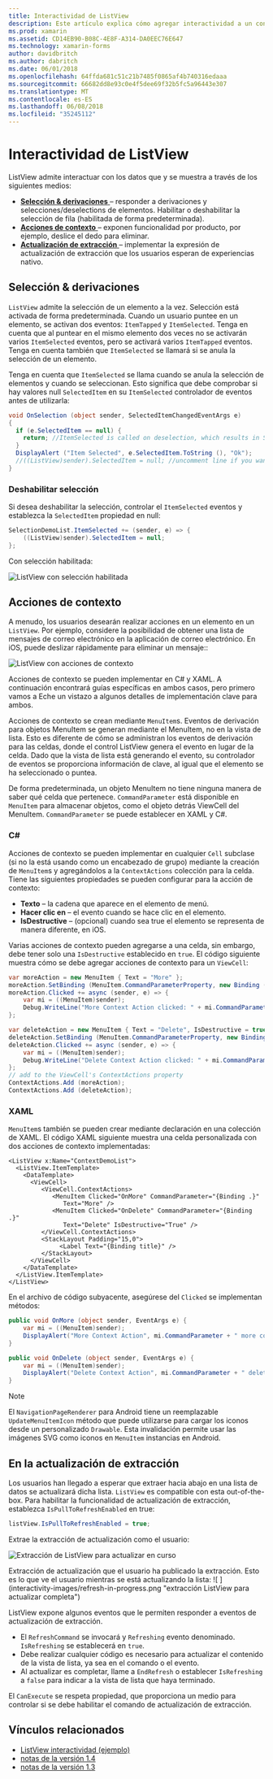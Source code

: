 ```yaml
---
title: Interactividad de ListView
description: Este artículo explica cómo agregar interactividad a un control Xamarin.Forms ListView mediante la implementación de las selecciones, deslice el dedo para eliminar y actualización de extracción.
ms.prod: xamarin
ms.assetid: CD14EB90-B08C-4E8F-A314-DA0EEC76E647
ms.technology: xamarin-forms
author: davidbritch
ms.author: dabritch
ms.date: 06/01/2018
ms.openlocfilehash: 64ffda681c51c21b7485f0865af4b740316edaaa
ms.sourcegitcommit: 66682dd8e93c0e4f5dee69f32b5fc5a96443e307
ms.translationtype: MT
ms.contentlocale: es-ES
ms.lasthandoff: 06/08/2018
ms.locfileid: "35245112"
---
```

# <a name="listview-interactivity"></a>Interactividad de ListView

ListView admite interactuar con los datos que y se muestra a través de los siguientes medios:

- [**Selección & derivaciones** ](#selectiontaps) &ndash; responder a derivaciones y selecciones/deselections de elementos. Habilitar o deshabilitar la selección de fila (habilitada de forma predeterminada).
- [**Acciones de contexto** ](#Context_Actions) &ndash; exponen funcionalidad por producto, por ejemplo, deslice el dedo para eliminar.
- [**Actualización de extracción** ](#Pull_to_Refresh) &ndash; implementar la expresión de actualización de extracción que los usuarios esperan de experiencias nativo.

<a name="selectiontaps" />

## <a name="selection--taps"></a>Selección & derivaciones
`ListView` admite la selección de un elemento a la vez. Selección está activada de forma predeterminada. Cuando un usuario puntee en un elemento, se activan dos eventos: `ItemTapped` y `ItemSelected`. Tenga en cuenta que al puntear en el mismo elemento dos veces no se activarán varios `ItemSelected` eventos, pero se activará varios `ItemTapped` eventos. Tenga en cuenta también que `ItemSelected` se llamará si se anula la selección de un elemento.

Tenga en cuenta que `ItemSelected` se llama cuando se anula la selección de elementos y cuando se seleccionan. Esto significa que debe comprobar si hay valores null `SelectedItem` en su `ItemSelected` controlador de eventos antes de utilizarla:

```csharp
void OnSelection (object sender, SelectedItemChangedEventArgs e)
{
  if (e.SelectedItem == null) {
    return; //ItemSelected is called on deselection, which results in SelectedItem being set to null
  }
  DisplayAlert ("Item Selected", e.SelectedItem.ToString (), "Ok");
  //((ListView)sender).SelectedItem = null; //uncomment line if you want to disable the visual selection state.
}
```

### <a name="disabling-selection"></a>Deshabilitar selección

Si desea deshabilitar la selección, controlar el `ItemSelected` eventos y establezca la `SelectedItem` propiedad en null:

```csharp
SelectionDemoList.ItemSelected += (sender, e) => {
    ((ListView)sender).SelectedItem = null;
};
```

Con selección habilitada:

![](interactivity-images/selection-default.png "ListView con selección habilitada")

<a name="Context_Actions" />

## <a name="context-actions"></a>Acciones de contexto
A menudo, los usuarios desearán realizar acciones en un elemento en un `ListView`. Por ejemplo, considere la posibilidad de obtener una lista de mensajes de correo electrónico en la aplicación de correo electrónico. En iOS, puede deslizar rápidamente para eliminar un mensaje::

![](interactivity-images/context-default.png "ListView con acciones de contexto")

Acciones de contexto se pueden implementar en C# y XAML. A continuación encontrará guías específicas en ambos casos, pero primero vamos a Eche un vistazo a algunos detalles de implementación clave para ambos.

Acciones de contexto se crean mediante `MenuItem`s. Eventos de derivación para objetos MenuItem se generan mediante el MenuItem, no en la vista de lista. Esto es diferente de cómo se administran los eventos de derivación para las celdas, donde el control ListView genera el evento en lugar de la celda. Dado que la vista de lista está generando el evento, su controlador de eventos se proporciona información de clave, al igual que el elemento se ha seleccionado o puntea.

De forma predeterminada, un objeto MenuItem no tiene ninguna manera de saber qué celda que pertenece. `CommandParameter` está disponible en `MenuItem` para almacenar objetos, como el objeto detrás ViewCell del MenuItem. `CommandParameter` se puede establecer en XAML y C#.

### <a name="c"></a>C#  

Acciones de contexto se pueden implementar en cualquier `Cell` subclase (si no la está usando como un encabezado de grupo) mediante la creación de `MenuItem`s y agregándolos a la `ContextActions` colección para la celda. Tiene las siguientes propiedades se pueden configurar para la acción de contexto:

* **Texto** &ndash; la cadena que aparece en el elemento de menú.
* **Hacer clic en** &ndash; el evento cuando se hace clic en el elemento.
* **IsDestructive** &ndash; (opcional) cuando sea true el elemento se representa de manera diferente, en iOS.

Varias acciones de contexto pueden agregarse a una celda, sin embargo, debe tener solo una `IsDestructive` establecido en `true`. El código siguiente muestra cómo se debe agregar acciones de contexto para un `ViewCell`:

```csharp
var moreAction = new MenuItem { Text = "More" };
moreAction.SetBinding (MenuItem.CommandParameterProperty, new Binding ("."));
moreAction.Clicked += async (sender, e) => {
    var mi = ((MenuItem)sender);
    Debug.WriteLine("More Context Action clicked: " + mi.CommandParameter);
};

var deleteAction = new MenuItem { Text = "Delete", IsDestructive = true }; // red background
deleteAction.SetBinding (MenuItem.CommandParameterProperty, new Binding ("."));
deleteAction.Clicked += async (sender, e) => {
    var mi = ((MenuItem)sender);
    Debug.WriteLine("Delete Context Action clicked: " + mi.CommandParameter);
};
// add to the ViewCell's ContextActions property
ContextActions.Add (moreAction);
ContextActions.Add (deleteAction);
```

### <a name="xaml"></a>XAML

`MenuItem`s también se pueden crear mediante declaración en una colección de XAML. El código XAML siguiente muestra una celda personalizada con dos acciones de contexto implementadas:

```xaml
<ListView x:Name="ContextDemoList">
  <ListView.ItemTemplate>
    <DataTemplate>
      <ViewCell>
         <ViewCell.ContextActions>
            <MenuItem Clicked="OnMore" CommandParameter="{Binding .}"
               Text="More" />
            <MenuItem Clicked="OnDelete" CommandParameter="{Binding .}"
               Text="Delete" IsDestructive="True" />
         </ViewCell.ContextActions>
         <StackLayout Padding="15,0">
              <Label Text="{Binding title}" />
         </StackLayout>
      </ViewCell>
    </DataTemplate>
  </ListView.ItemTemplate>
</ListView>
```

En el archivo de código subyacente, asegúrese del `Clicked` se implementan métodos:

```csharp
public void OnMore (object sender, EventArgs e) {
    var mi = ((MenuItem)sender);
    DisplayAlert("More Context Action", mi.CommandParameter + " more context action", "OK");
}

public void OnDelete (object sender, EventArgs e) {
    var mi = ((MenuItem)sender);
    DisplayAlert("Delete Context Action", mi.CommandParameter + " delete context action", "OK");
}
```

> [!NOTE]
> El `NavigationPageRenderer` para Android tiene un reemplazable `UpdateMenuItemIcon` método que puede utilizarse para cargar los iconos desde un personalizado `Drawable`. Esta invalidación permite usar las imágenes SVG como iconos en `MenuItem` instancias en Android.

<a name="Pull_to_Refresh" />

## <a name="pull-to-refresh"></a>En la actualización de extracción
Los usuarios han llegado a esperar que extraer hacia abajo en una lista de datos se actualizará dicha lista. `ListView` es compatible con esta out-of-the-box. Para habilitar la funcionalidad de actualización de extracción, establezca `IsPullToRefreshEnabled` en true:

```csharp
listView.IsPullToRefreshEnabled = true;
```

Extrae la extracción de actualización como el usuario:

![](interactivity-images/refresh-start.png "Extracción de ListView para actualizar en curso")

Extracción de actualización que el usuario ha publicado la extracción. Esto es lo que ve el usuario mientras se está actualizando la lista: ![ ] (interactivity-images/refresh-in-progress.png "extracción ListView para actualizar completa")

ListView expone algunos eventos que le permiten responder a eventos de actualización de extracción.

-  El `RefreshCommand` se invocará y `Refreshing` evento denominado. `IsRefreshing` se establecerá en `true`.
-  Debe realizar cualquier código es necesario para actualizar el contenido de la vista de lista, ya sea en el comando o el evento.
-  Al actualizar es completar, llame a `EndRefresh` o establecer `IsRefreshing` a `false` para indicar a la vista de lista que haya terminado.

El `CanExecute` se respeta propiedad, que proporciona un medio para controlar si se debe habilitar el comando de actualización de extracción.



## <a name="related-links"></a>Vínculos relacionados

- [ListView interactividad (ejemplo)](https://developer.xamarin.com/samples/xamarin-forms/UserInterface/ListView/interactivity)
- [notas de la versión 1.4](http://forums.xamarin.com/discussion/35451/xamarin-forms-1-4-0-released/)
- [notas de la versión 1.3](http://forums.xamarin.com/discussion/29934/xamarin-forms-1-3-0-released/)

